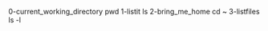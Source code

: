 0-current_working_directory    pwd
1-listit                       ls 
2-bring_me_home                cd ~ 
3-listfiles                    ls -l
